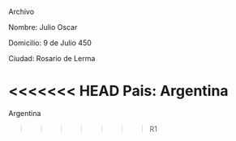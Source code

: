Archivo

Nombre: Julio Oscar

Domicilio: 9 de Julio 450

Ciudad: Rosario de Lerma

<<<<<<< HEAD
Pais: Argentina
=======
Argentina
>>>>>>> R1
